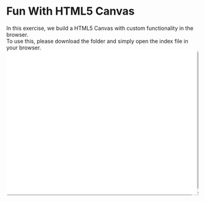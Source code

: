 # Fun With HTML5 Canvas
In this exercise, we build a HTML5 Canvas with custom functionality in the browser. \
To use this, please download the folder and simply open the index file in your browser. \
![](HTML5Canvas.gif)
